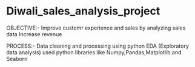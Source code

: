 # Diwali_sales_analysis_project
OBJECTIVE:-   Improve customr experience and sales by analyzing sales data
              Increase revenue 

PROCESS:-    Data cleaning and processing using python
             EDA (Exploratory data analysis)
             used python libraries like Numpy,Pandas,Matplotlib and Seaborn
              
